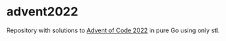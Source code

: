 # advent2022

Repository with solutions to [Advent of Code 2022](https://adventofcode.com/2022) in pure Go using only stl.
